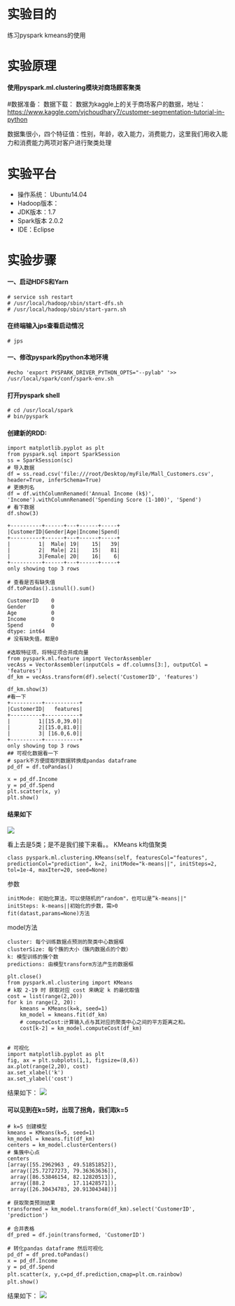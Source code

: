 # 实验目的
练习pyspark kmeans的使用

# 实验原理
 
 

#### 使用pyspark.ml.clustering模块对商场顾客聚类 

#数据准备：
数据下载：
数据为kaggle上的关于商场客户的数据，地址：https://www.kaggle.com/vjchoudhary7/customer-segmentation-tutorial-in-python

数据集很小，四个特征值：性别，年龄，收入能力，消费能力，这里我们用收入能力和消费能力两项对客户进行聚类处理

# 实验平台

- 操作系统： Ubuntu14.04
- Hadoop版本： 
- JDK版本：1.7
- Spark版本 2.0.2
- IDE：Eclipse


# 实验步骤

#### 一、启动HDFS和Yarn

```
# service ssh restart
# /usr/local/hadoop/sbin/start-dfs.sh
# /usr/local/hadoop/sbin/start-yarn.sh
````
#### 在终端输入jps查看启动情况
```
# jps
```
#### 一、修改pyspark的python本地环境
````
#echo 'export PYSPARK_DRIVER_PYTHON_OPTS="--pylab" '>> /usr/local/spark/conf/spark-env.sh
````
#### 打开pyspark shell

```
# cd /usr/local/spark
# bin/pyspark
```

#### 创建新的RDD:

````
import matplotlib.pyplot as plt
from pyspark.sql import SparkSession
ss = SparkSession(sc)
# 导入数据
df = ss.read.csv('file:///root/Desktop/myFile/Mall_Customers.csv', header=True, inferSchema=True)
# 更换列名
df = df.withColumnRenamed('Annual Income (k$)', 'Income').withColumnRenamed('Spending Score (1-100)', 'Spend')
# 看下数据
df.show(3)

+----------+------+---+------+-----+
|CustomerID|Gender|Age|Income|Spend|
+----------+------+---+------+-----+
|         1|  Male| 19|    15|   39|
|         2|  Male| 21|    15|   81|
|         3|Female| 20|    16|    6|
+----------+------+---+------+-----+
only showing top 3 rows

# 查看是否有缺失值
df.toPandas().isnull().sum()

CustomerID    0
Gender        0
Age           0
Income        0
Spend         0
dtype: int64
# 没有缺失值，都是0

#选取特征项，将特征项合并成向量
from pyspark.ml.feature import VectorAssembler
vecAss = VectorAssembler(inputCols = df.columns[3:], outputCol = 'features')
df_km = vecAss.transform(df).select('CustomerID', 'features')

df_km.show(3)
#看一下
+----------+-----------+
|CustomerID|   features|
+----------+-----------+
|         1|[15.0,39.0]|
|         2|[15.0,81.0]|
|         3| [16.0,6.0]|
+----------+-----------+
only showing top 3 rows
## 可视化数据看一下
# spark不方便提取列数据转换成pandas dataframe
pd_df = df.toPandas()

x = pd_df.Income
y = pd_df.Spend
plt.scatter(x, y)
plt.show()

````

#### 结果如下
![](/images/20181116192247263_20190429115734.034.jpg) 


看上去是5类；是不是我们接下来看。。
KMeans k均值聚类
````
class pyspark.ml.clustering.KMeans(self, featuresCol="features", predictionCol="prediction", k=2, initMode="k-means||", initSteps=2, tol=1e-4, maxIter=20, seed=None)
````
 
参数
````
initMode: 初始化算法，可以使随机的“random"，也可以是”k-means||"
initSteps: k-means||初始化的步数，需>0
fit(datast,params=None)方法

````
model方法

````
cluster: 每个训练数据点预测的聚类中心数据框
clusterSize: 每个簇的大小（簇内数据点的个数）
k: 模型训练的簇个数
predictions: 由模型transform方法产生的数据框

````

````
plt.close()
from pyspark.ml.clustering import KMeans 
# k取 2-19 时 获取对应 cost 来确定 k 的最优取值
cost = list(range(2,20))
for k in range(2, 20):
    kmeans = KMeans(k=k, seed=1)
    km_model = kmeans.fit(df_km) 
    # computeCost:计算输入点与其对应的聚类中心之间的平方距离之和。
    cost[k-2] = km_model.computeCost(df_km) 
	

# 可视化
import matplotlib.pyplot as plt 
fig, ax = plt.subplots(1,1, figsize=(8,6))
ax.plot(range(2,20), cost)
ax.set_xlabel('k')
ax.set_ylabel('cost') 

````

结果如下：
![](/images/2018111619281716_20190429115824.024.jpg)

#### 可以见到在k=5时，出现了拐角，我们取k=5
````
# k=5 创建模型
kmeans = KMeans(k=5, seed=1)
km_model = kmeans.fit(df_km)
centers = km_model.clusterCenters()
# 集簇中心点
centers
[array([55.2962963 , 49.51851852]),
 array([25.72727273, 79.36363636]),
 array([86.53846154, 82.12820513]),
 array([88.2       , 17.11428571]),
 array([26.30434783, 20.91304348])]

# 获取聚类预测结果
transformed = km_model.transform(df_km).select('CustomerID', 'prediction')

# 合并表格
df_pred = df.join(transformed, 'CustomerID')

# 转化pandas dataframe 然后可视化
pd_df = df_pred.toPandas()
x = pd_df.Income
y = pd_df.Spend
plt.scatter(x, y,c=pd_df.prediction,cmap=plt.cm.rainbow)　
plt.show()　

````


结果如下：
![](/images/20181116193252223_20190429115902.002.jpg)
